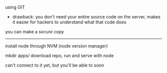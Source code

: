 using GIT
- drawback: you don't need your entire source code on the server, makes it easier for hackers to understand what that code does

you can make a *secure copy*

---
install node through NVM (node version manager)

mkdir apps/ 
download repo, run and serve with node

can't connect to it yet, but you'll be able to soon

